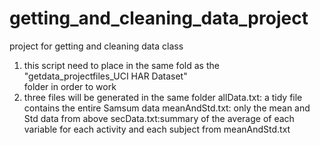 # getting_and_cleaning_data_project
project for getting and cleaning data class

1. this script need to place in the same fold as the "getdata_projectfiles_UCI HAR Dataset"  
   folder in order to work
2. three files will be generated in the same folder
   allData.txt: a tidy file contains the entire Samsum data
   meanAndStd.txt: only the mean and Std data from above
   secData.txt:summary of the average of each variable for each activity and each subject 
   from meanAndStd.txt
